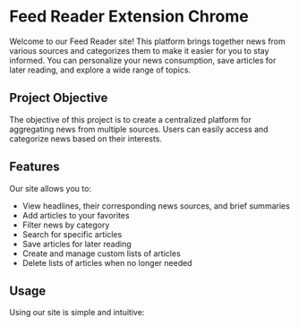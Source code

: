 # Feed Reader Extension Chrome

Welcome to our Feed Reader site! This platform brings together news from various sources and categorizes them to make it easier for you to stay informed. You can personalize your news consumption, save articles for later reading, and explore a wide range of topics.
## Project Objective
The objective of this project is to create a centralized platform for aggregating news from multiple sources. Users can easily access and categorize news based on their interests.
## Features
Our site allows you to:
- View headlines, their corresponding news sources, and brief summaries
- Add articles to your favorites
- Filter news by category
- Search for specific articles
- Save articles for later reading
- Create and manage custom lists of articles
- Delete lists of articles when no longer needed
## Usage
Using our site is simple and intuitive:
